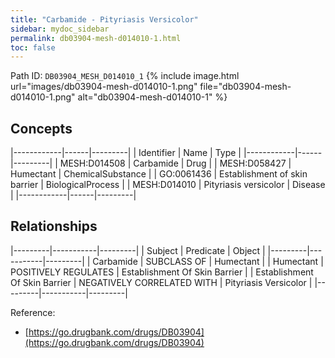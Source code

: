 ```yaml
---
title: "Carbamide - Pityriasis Versicolor"
sidebar: mydoc_sidebar
permalink: db03904-mesh-d014010-1.html
toc: false 
---
```



Path ID: `DB03904_MESH_D014010_1`
{% include image.html url="images/db03904-mesh-d014010-1.png" file="db03904-mesh-d014010-1.png" alt="db03904-mesh-d014010-1" %}

## Concepts

|------------|------|---------|
| Identifier | Name | Type    |
|------------|------|---------|
| MESH:D014508 | Carbamide | Drug |
| MESH:D058427 | Humectant | ChemicalSubstance |
| GO:0061436 | Establishment of skin barrier | BiologicalProcess |
| MESH:D014010 | Pityriasis versicolor | Disease |
|------------|------|---------|

## Relationships

|---------|-----------|---------|
| Subject | Predicate | Object  |
|---------|-----------|---------|
| Carbamide | SUBCLASS OF | Humectant |
| Humectant | POSITIVELY REGULATES | Establishment Of Skin Barrier |
| Establishment Of Skin Barrier | NEGATIVELY CORRELATED WITH | Pityriasis Versicolor |
|---------|-----------|---------|

Reference: 
  - [https://go.drugbank.com/drugs/DB03904](https://go.drugbank.com/drugs/DB03904)
